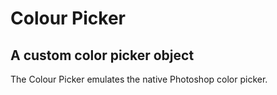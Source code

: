 # Colour Picker
## A custom color picker object

The Colour Picker emulates the native Photoshop color picker.